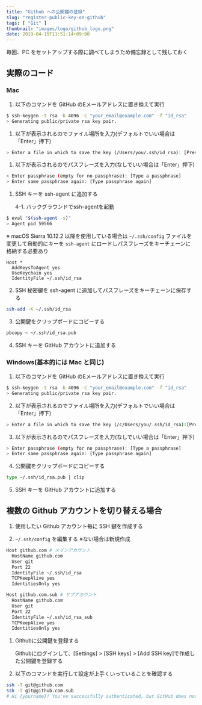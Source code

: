 ```yaml
---
title: "Github への公開鍵の登録"
slug: "register-public-key-on-github"
tags: [ "Git" ]
thumbnail: "images/logo/github_logo.png"
date: 2019-04-15T11:51:14+09:00
---
```


毎回、PC をセットアップする際に調べてしまうため備忘録として残しておく

## 実際のコード

### Mac

1. 以下のコマンドを GitHub のEメールアドレスに置き換えて実行

```bash
$ ssh-keygen -t rsa -b 4096 -C "your_email@example.com" -f "id_rsa"
> Generating public/private rsa key pair.
```

1. 以下が表示されるのでファイル場所を入力(デフォルトでいい場合は「Enter」押下)

```bash
> Enter a file in which to save the key (/Users/you/.ssh/id_rsa): [Press enter]
```

1. 以下が表示されるのでパスフレーズを入力(なしでいい場合は「Enter」押下)

```bash
> Enter passphrase (empty for no passphrase): [Type a passphrase]
> Enter same passphrase again: [Type passphrase again]
```

1. SSH キーを ssh-agent に追加する

    4-1. バックグラウンドでssh-agentを起動

```bash
$ eval "$(ssh-agent -s)"
> Agent pid 59566
```

※ macOS Sierra 10.12.2 以降を使用している場合は `~/.ssh/config` ファイルを変更して自動的にキーを `ssh-agent` にロードしパスフレーズをキーチェーンに格納する必要あり

```bash:~/.ssh/config
Host *
  AddKeysToAgent yes
  UseKeychain yes
  IdentityFile ~/.ssh/id_rsa
```

2. SSH 秘密鍵を ssh-agent に追加してパスフレーズをキーチェーンに保存する

```bash
ssh-add -K ~/.ssh/id_rsa
```

3. 公開鍵をクリップボードにコピーする

```bash
pbcopy < ~/.ssh/id_rsa.pub
```

4. SSH キーを GitHub アカウントに追加する

### Windows(基本的には Mac と同じ)

1. 以下のコマンドを GitHub のEメールアドレスに置き換えて実行

```bash
$ ssh-keygen -t rsa -b 4096 -C "your_email@example.com" -f "id_rsa"
> Generating public/private rsa key pair.
```

2. 以下が表示されるのでファイル場所を入力(デフォルトでいい場合は「Enter」押下)

```bash
> Enter a file in which to save the key (/c/Users/you/.ssh/id_rsa):[Press enter]
```

3. 以下が表示されるのでパスフレーズを入力(なしでいい場合は「Enter」押下)

```bash
> Enter passphrase (empty for no passphrase): [Type a passphrase]
> Enter same passphrase again: [Type passphrase again]
```

4. 公開鍵をクリップボードにコピーする

```bash
type ~/.ssh/id_rsa.pub | clip
```

5. SSH キーを GitHub アカウントに追加する

## 複数の Github アカウントを切り替える場合

1. 使用したい Github アカウント毎に SSH 鍵を作成する

2. `~/.ssh/config` を編集する ※ない場合は新規作成

```bash
Host github.com # メインアカウント
  HostName github.com
  User git
  Port 22
  IdentityFile ~/.ssh/id_rsa
  TCPKeepAlive yes
  IdentitiesOnly yes

Host github.com.sub # サブアカウント
  HostName github.com
  User git
  Port 22
  IdentityFile ~/.ssh/id_rsa_sub
  TCPKeepAlive yes
  IdentitiesOnly yes
```

1. Githubに公開鍵を登録する

    Githubにログインして、[Settings] > [SSH keys] > [Add SSH key]で作成した公開鍵を登録する

2. 以下のコマンドを実行して設定が上手くいっていることを確認する

```bash
ssh -T git@github.com
ssh -T git@github.com.sub
# Hi {yourname}! You've successfully authenticated, but GitHub does not provide shell access.
```
